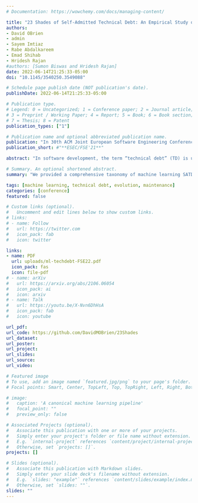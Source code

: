 ```yaml
---
# Documentation: https://wowchemy.com/docs/managing-content/

title: "23 Shades of Self-Admitted Technical Debt: An Empirical Study on Machine Learning Software"
authors:
- David OBrien
- admin
- Sayem Imtiaz
- Rabe Abdalkareem
- Emad Shihab
- Hridesh Rajan
#authors: [Sumon Biswas and Hridesh Rajan]
date: 2022-06-14T21:25:33-05:00
doi: "10.1145/3540250.3549088"

# Schedule page publish date (NOT publication's date).
publishDate: 2022-06-14T21:25:33-05:00

# Publication type.
# Legend: 0 = Uncategorized; 1 = Conference paper; 2 = Journal article;
# 3 = Preprint / Working Paper; 4 = Report; 5 = Book; 6 = Book section;
# 7 = Thesis; 8 = Patent
publication_types: ["1"]

# Publication name and optional abbreviated publication name.
publication: "In 30th ACM Joint European Software Engineering Conference and Symposium on the Foundations of Software Engineering (**ESEC/FSE**), Singapore"
publication_short: #"**ESEC/FSE'21**"

abstract: "In software development, the term “technical debt” (TD) is used to characterize short-term solutions and workarounds implemented in source code that may incur a long-term cost. Technical debt has a variety of forms and can thus affect multiple qualities of software including but not limited to its legibility, performance, and structure. In this paper, we have conducted a comprehensive study on the technical debt in machine learning (ML) based software. Technical debt can appear differently in ML software by infecting the data that ML models are trained on, thus affecting the functional performance of ML systems. The growing inclusion of ML components in modern software systems are introducing new set of TDs. Does ML software have similar TDs to traditional software? If not, what are the new types of machine learning specific technical debts? Which ML pipeline stages those debts appear? Do these debts differ in ML tools and applications and when they get removed? Currently, we do not know the state of the ML TDs in the wild. To address these questions, we mined 68,821 self admitted technical debts (SATD) from all the revisions of a curated dataset consisting of 2,686 mature ML repositories from GitHub, along with their introduction and removal. By applying an open-coding scheme and following upon prior works, we provided a comprehensive taxonomy of ML SATDs. Our study analyzes ML SATD type organizations, their frequencies within stages of ML software, the differences between ML SATDs in applications and tools, and the effort of ML SATD removals. The findings discovered suggest implications for ML developers and researchers to create maintainable ML systems."

# Summary. An optional shortened abstract.
summary: "We provided a comprehensive taxonomy of machine learning SATDs. Our study analyzes ML SATD type organizations, their frequencies within stages of ML software, the differences between ML SATDs in applications and tools, and the effort of ML SATD removals. The findings discovered suggest implications for ML developers and researchers to create maintainable ML systems."

tags: [machine learning, technical debt, evolution, maintenance]
categories: [conference]
featured: false

# Custom links (optional).
#   Uncomment and edit lines below to show custom links.
# links:
# - name: Follow
#   url: https://twitter.com
#   icon_pack: fab
#   icon: twitter

links:
- name: PDF
  url: uploads/ml-techdebt-FSE22.pdf
  icon_pack: fas
  icon: file-pdf
# - name: arXiv
#   url: https://arxiv.org/abs/2106.06054
#   icon_pack: ai
#   icon: arxiv
# - name: Talk
#   url: https://youtu.be/X-Nvn6DhHsA
#   icon_pack: fab
#   icon: youtube

url_pdf:
url_code: https://github.com/DavidMOBrien/23Shades
url_dataset:
url_poster:
url_project:
url_slides:
url_source:
url_video:

# Featured image
# To use, add an image named `featured.jpg/png` to your page's folder.
# Focal points: Smart, Center, TopLeft, Top, TopRight, Left, Right, BottomLeft, Bottom, BottomRight.

# image:
#   caption: 'A canonical machine learning pipeline'
#   focal_point: ""
#   preview_only: false

# Associated Projects (optional).
#   Associate this publication with one or more of your projects.
#   Simply enter your project's folder or file name without extension.
#   E.g. `internal-project` references `content/project/internal-project/index.md`.
#   Otherwise, set `projects: []`.
projects: []

# Slides (optional).
#   Associate this publication with Markdown slides.
#   Simply enter your slide deck's filename without extension.
#   E.g. `slides: "example"` references `content/slides/example/index.md`.
#   Otherwise, set `slides: ""`.
slides: ""
---
```


<!-- {{% callout note %}}
Click the *Cite* button above to demo the feature to enable visitors to import publication metadata into their reference management software.
{{% /callout %}} -->
